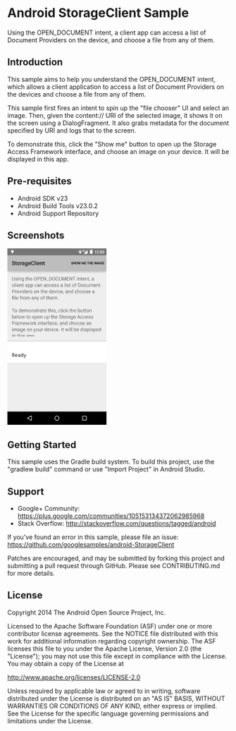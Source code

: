 
Android StorageClient Sample
===================================

Using the OPEN_DOCUMENT intent, a client app can access a list of Document Providers
on the device, and choose a file from any of them.

Introduction
------------

This sample aims to help you understand the OPEN_DOCUMENT intent, which allows a client
application to access a list of Document Providers on the devices and choose a file from
any of them.

This sample first fires an intent to spin up the "file chooser" UI and select an image.
Then, given the content:// URI of the selected image, it shows it on the screen using a
DialogFragment. It also grabs metadata for the document specified by URI and logs that to
the screen.

To demonstrate this, click the "Show me" button to open up the Storage Access Framework
interface, and choose an image on your device.  It will be displayed in this app.

Pre-requisites
--------------

- Android SDK v23
- Android Build Tools v23.0.2
- Android Support Repository

Screenshots
-------------

<img src="screenshots/main.png" height="400" alt="Screenshot"/> 

Getting Started
---------------

This sample uses the Gradle build system. To build this project, use the
"gradlew build" command or use "Import Project" in Android Studio.

Support
-------

- Google+ Community: https://plus.google.com/communities/105153134372062985968
- Stack Overflow: http://stackoverflow.com/questions/tagged/android

If you've found an error in this sample, please file an issue:
https://github.com/googlesamples/android-StorageClient

Patches are encouraged, and may be submitted by forking this project and
submitting a pull request through GitHub. Please see CONTRIBUTING.md for more details.

License
-------

Copyright 2014 The Android Open Source Project, Inc.

Licensed to the Apache Software Foundation (ASF) under one or more contributor
license agreements.  See the NOTICE file distributed with this work for
additional information regarding copyright ownership.  The ASF licenses this
file to you under the Apache License, Version 2.0 (the "License"); you may not
use this file except in compliance with the License.  You may obtain a copy of
the License at

http://www.apache.org/licenses/LICENSE-2.0

Unless required by applicable law or agreed to in writing, software
distributed under the License is distributed on an "AS IS" BASIS, WITHOUT
WARRANTIES OR CONDITIONS OF ANY KIND, either express or implied.  See the
License for the specific language governing permissions and limitations under
the License.
